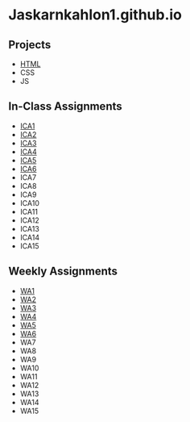 # Jaskarnkahlon1.github.io

## Projects

- [HTML](https://jaskarnkahlon1.github.io/html-midterm/page1.html)
- CSS
- JS

## In-Class Assignments
- [ICA1](https://github.com/JaskarnKahlon1/Jaskarnkahlon1.github.io/blob/main/ica/Copy%20of%20ICA1%20--%20How%20to%20Search.pdf)
- [ICA2](https://jaskarnkahlon1.github.io/ica/ica2/Copy%20of%20ICA2%20--%20Exploring%20Directory%20Structures%20(Week%202).pdf)
- [ICA3](https://github.com/JaskarnKahlon1/Jaskarnkahlon1.github.io/tree/main/ica/ica3)
- [ICA4](Jaskarnkahlon1.github.io/ica/ica4/ica4.html)
- [ICA5](Jaskarnkahlon1.github.io/ica/ica5/ica5.html)
- [ICA6](Jaskarnkahlon1.github.io/ica/ica6/ica6-part1.html)
- ICA7
- ICA8
- ICA9
- ICA10
- ICA11
- ICA12
- ICA13
- ICA14
- ICA15

## Weekly Assignments
- [WA1](https://jaskarnkahlon1.github.io/wa/wa1.html)
- [WA2](https://jaskarnkahlon1.github.io/wa/wa2.html)
- [WA3](https://jaskarnkahlon1.github.io/wa/wa3.html)
- [WA4](https://jaskarnkahlon1.github.io/wa/wa4/index.html)
- [WA5](https://jaskarnkahlon1.github.io/wa/wa5.html)
- [WA6](https://jaskarnkahlon1.github.io/wa/wa6/index.html)
- WA7
- WA8
- WA9
- WA10
- WA11
- WA12
- WA13
- WA14
- WA15
